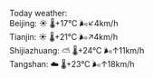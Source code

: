 Today weather:  
Beijing: ☀️   🌡️+17°C 🌬️↙4km/h  
Tianjin: ☀️   🌡️+21°C 🌬️↗4km/h  
Shijiazhuang: ⛅️  🌡️+24°C 🌬️↑11km/h  
Tangshan: ☁️   🌡️+23°C 🌬️↑18km/h  
